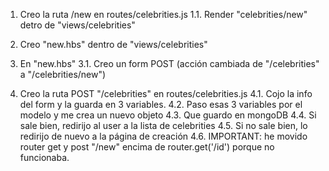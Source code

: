 1. Creo la ruta /new en routes/celebrities.js
   1.1. Render "celebrities/new" detro de "views/celebrities"

2. Creo "new.hbs" dentro de "views/celebrities"

3. En "new.hbs"
   3.1. Creo un form POST (acción cambiada de "/celebrities" a "/celebrities/new")

4. Creo la ruta POST "/celebrities" en routes/celebrities.js
   4.1. Cojo la info del form y la guarda en 3 variables.
   4.2. Paso esas 3 variables por el modelo y me crea un nuevo objeto
   4.3. Que guardo en mongoDB
   4.4. Si sale bien, redirijo al user a la lista de celebrities
   4.5. Si no sale bien, lo redirijo de nuevo a la página de creación
   4.6. IMPORTANT: he movido router get y post "/new" encima de router.get('/id') porque no funcionaba.
